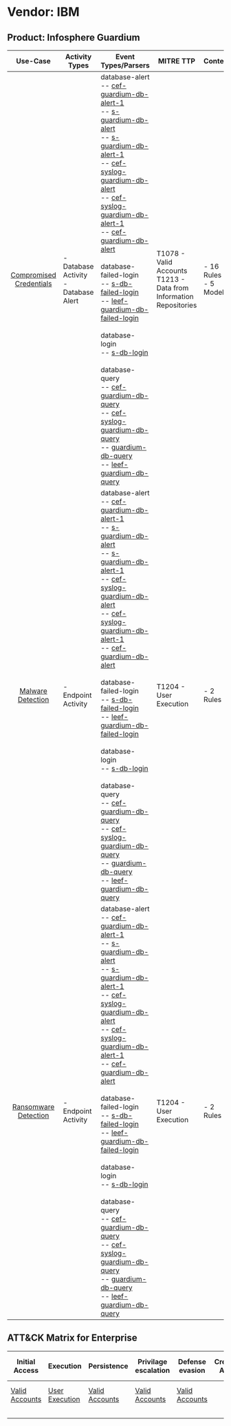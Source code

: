 Vendor: IBM
===========
Product: Infosphere Guardium
----------------------------
|                                 Use-Case                                  | Activity Types                          | Event Types/Parsers                                                                                                                                                                                                                                                                                                                                                                                                                                                                                                                                                                                                                                                                                                                                                                                                                                                                                                                                                                                                                                                                                                                                                                                                                 | MITRE TTP                                                                | Content                    |
|:-------------------------------------------------------------------------:| --------------------------------------- | ----------------------------------------------------------------------------------------------------------------------------------------------------------------------------------------------------------------------------------------------------------------------------------------------------------------------------------------------------------------------------------------------------------------------------------------------------------------------------------------------------------------------------------------------------------------------------------------------------------------------------------------------------------------------------------------------------------------------------------------------------------------------------------------------------------------------------------------------------------------------------------------------------------------------------------------------------------------------------------------------------------------------------------------------------------------------------------------------------------------------------------------------------------------------------------------------------------------------------------- | ------------------------------------------------------------------------ | -------------------------- |
| [Compromised Credentials](../UseCases/usecase_compromised_credentials.md) | - Database Activity<br>- Database Alert |  database-alert<br> -- [cef-guardium-db-alert-1](../Parsers/parserContent_cef-guardium-db-alert-1.md)<br> -- [s-guardium-db-alert](../Parsers/parserContent_s-guardium-db-alert.md)<br> -- [s-guardium-db-alert-1](../Parsers/parserContent_s-guardium-db-alert-1.md)<br> -- [cef-syslog-guardium-db-alert](../Parsers/parserContent_cef-syslog-guardium-db-alert.md)<br> -- [cef-syslog-guardium-db-alert-1](../Parsers/parserContent_cef-syslog-guardium-db-alert-1.md)<br> -- [cef-guardium-db-alert](../Parsers/parserContent_cef-guardium-db-alert.md)<br><br> database-failed-login<br> -- [s-db-failed-login](../Parsers/parserContent_s-db-failed-login.md)<br> -- [leef-guardium-db-failed-login](../Parsers/parserContent_leef-guardium-db-failed-login.md)<br><br> database-login<br> -- [s-db-login](../Parsers/parserContent_s-db-login.md)<br><br> database-query<br> -- [cef-guardium-db-query](../Parsers/parserContent_cef-guardium-db-query.md)<br> -- [cef-syslog-guardium-db-query](../Parsers/parserContent_cef-syslog-guardium-db-query.md)<br> -- [guardium-db-query](../Parsers/parserContent_guardium-db-query.md)<br> -- [leef-guardium-db-query](../Parsers/parserContent_leef-guardium-db-query.md)<br> | T1078 - Valid Accounts<br>T1213 - Data from Information Repositories<br> |  - 16 Rules<br> - 5 Models |
|       [Malware Detection](../UseCases/usecase_malware_detection.md)       | - Endpoint Activity                     |  database-alert<br> -- [cef-guardium-db-alert-1](../Parsers/parserContent_cef-guardium-db-alert-1.md)<br> -- [s-guardium-db-alert](../Parsers/parserContent_s-guardium-db-alert.md)<br> -- [s-guardium-db-alert-1](../Parsers/parserContent_s-guardium-db-alert-1.md)<br> -- [cef-syslog-guardium-db-alert](../Parsers/parserContent_cef-syslog-guardium-db-alert.md)<br> -- [cef-syslog-guardium-db-alert-1](../Parsers/parserContent_cef-syslog-guardium-db-alert-1.md)<br> -- [cef-guardium-db-alert](../Parsers/parserContent_cef-guardium-db-alert.md)<br><br> database-failed-login<br> -- [s-db-failed-login](../Parsers/parserContent_s-db-failed-login.md)<br> -- [leef-guardium-db-failed-login](../Parsers/parserContent_leef-guardium-db-failed-login.md)<br><br> database-login<br> -- [s-db-login](../Parsers/parserContent_s-db-login.md)<br><br> database-query<br> -- [cef-guardium-db-query](../Parsers/parserContent_cef-guardium-db-query.md)<br> -- [cef-syslog-guardium-db-query](../Parsers/parserContent_cef-syslog-guardium-db-query.md)<br> -- [guardium-db-query](../Parsers/parserContent_guardium-db-query.md)<br> -- [leef-guardium-db-query](../Parsers/parserContent_leef-guardium-db-query.md)<br> | T1204 - User Execution<br>                                               |  - 2 Rules<br>             |
|    [Ransomware Detection](../UseCases/usecase_ransomware_detection.md)    | - Endpoint Activity                     |  database-alert<br> -- [cef-guardium-db-alert-1](../Parsers/parserContent_cef-guardium-db-alert-1.md)<br> -- [s-guardium-db-alert](../Parsers/parserContent_s-guardium-db-alert.md)<br> -- [s-guardium-db-alert-1](../Parsers/parserContent_s-guardium-db-alert-1.md)<br> -- [cef-syslog-guardium-db-alert](../Parsers/parserContent_cef-syslog-guardium-db-alert.md)<br> -- [cef-syslog-guardium-db-alert-1](../Parsers/parserContent_cef-syslog-guardium-db-alert-1.md)<br> -- [cef-guardium-db-alert](../Parsers/parserContent_cef-guardium-db-alert.md)<br><br> database-failed-login<br> -- [s-db-failed-login](../Parsers/parserContent_s-db-failed-login.md)<br> -- [leef-guardium-db-failed-login](../Parsers/parserContent_leef-guardium-db-failed-login.md)<br><br> database-login<br> -- [s-db-login](../Parsers/parserContent_s-db-login.md)<br><br> database-query<br> -- [cef-guardium-db-query](../Parsers/parserContent_cef-guardium-db-query.md)<br> -- [cef-syslog-guardium-db-query](../Parsers/parserContent_cef-syslog-guardium-db-query.md)<br> -- [guardium-db-query](../Parsers/parserContent_guardium-db-query.md)<br> -- [leef-guardium-db-query](../Parsers/parserContent_leef-guardium-db-query.md)<br> | T1204 - User Execution<br>                                               |  - 2 Rules<br>             |

ATT&CK Matrix for Enterprise
----------------------------
| Initial Access                                                      | Execution                                                           | Persistence                                                         | Privilage escalation                                                | Defense evasion                                                     | Credential Access | Discovery | Lateral Movement | Collection                                                                              | Command and Control | Exfiltration | Impact |
| ------------------------------------------------------------------- | ------------------------------------------------------------------- | ------------------------------------------------------------------- | ------------------------------------------------------------------- | ------------------------------------------------------------------- | ----------------- | --------- | ---------------- | --------------------------------------------------------------------------------------- | ------------------- | ------------ | ------ |
| [Valid Accounts](https://attack.mitre.org/techniques/T1078)<br><br> | [User Execution](https://attack.mitre.org/techniques/T1204)<br><br> | [Valid Accounts](https://attack.mitre.org/techniques/T1078)<br><br> | [Valid Accounts](https://attack.mitre.org/techniques/T1078)<br><br> | [Valid Accounts](https://attack.mitre.org/techniques/T1078)<br><br> |                   |           |                  | [Data from Information Repositories](https://attack.mitre.org/techniques/T1213)<br><br> |                     |              |        |